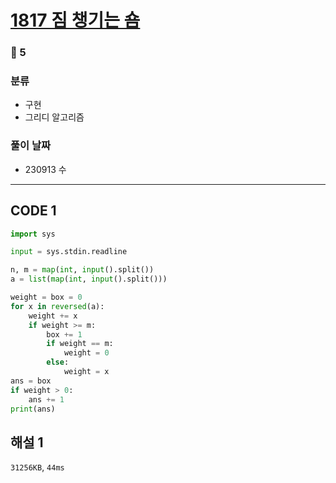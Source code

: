 # [1817 짐 챙기는 숌](https://www.acmicpc.net/problem/1817)

### 🥈 5

### 분류

- 구현
- 그리디 알고리즘

### 풀이 날짜

- 230913 수

---

## CODE 1

```python
import sys

input = sys.stdin.readline

n, m = map(int, input().split())
a = list(map(int, input().split()))

weight = box = 0
for x in reversed(a):
    weight += x
    if weight >= m:
        box += 1
        if weight == m:
            weight = 0
        else:
            weight = x
ans = box
if weight > 0:
    ans += 1
print(ans)
```

## 해설 1

`31256KB`, `44ms`
